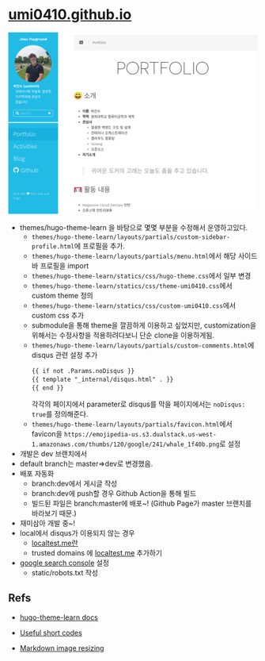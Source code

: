 # [umi0410.github.io](https://umi0410.github.io)
![README_preview.png](static/README_preview.png)
* themes/hugo-theme-learn 을 바탕으로 몇몇 부분을 수정해서 운영하고있다.
  * `themes/hugo-theme-learn/layouts/partials/custom-sidebar-profile.html`에 프로필을 추가.
  * `themes/hugo-theme-learn/layouts/partials/menu.html`에서 해당 사이드바 프로필을 import
  * `themes/hugo-theme-learn/statics/css/hugo-theme.css`에서 일부 변경
  * `themes/hugo-theme-learn/statics/css/theme-umi0410.css`에서 custom theme 정의
  * `themes/hugo-theme-learn/statics/css/custom-umi0410.css`에서 custom css 추가
  * submodule을 통해 theme을 깔끔하게 이용하고 싶었지만, customization을 위해서는 수정사항을 적용하려다보니 단순 clone을 이용하게됨.
  * `themes/hugo-theme-learn/layouts/partials/custom-comments.html`에 disqus 관련 설정 추가
    ```html
    {{ if not .Params.noDisqus }}
    {{ template "_internal/disqus.html" . }}
    {{ end }}
    ```
    각각의 페이지에서 parameter로 disqus를 막을 페이지에서는 `noDisqus: true`를 정의해준다.
  * `themes/hugo-theme-learn/layouts/partials/favicon.html`에서 favicon을 `https://emojipedia-us.s3.dualstack.us-west-1.amazonaws.com/thumbs/120/google/241/whale_1f40b.png`로 설정
* 개발은 dev 브랜치에서
* default branch는 master=>dev로 변경했음.
* 배포 자동화
  * branch:dev에서 게시글 작성
  * branch:dev에 push할 경우 Github Action을 통해 빌드
  * 빌드된 파일은 branch:master에 배포~! (Github Page가 master 브랜치를 바라보기 때문.)
* 재미삼아 개발 중~!
* local에서 disqus가 이용되지 않는 경우
  * [localtest.me란](https://superuser.com/questions/1280827/why-does-the-registered-domain-name-localtest-me-resolve-to-127-0-0-1)
  * trusted domains 에 [localtest.me](localtest.me) 추가하기
* [google search console](https://search.google.com/search-console/sitemaps) 설정
  * static/robots.txt 작성

## Refs

* [hugo-theme-learn docs](https://learn.netlify.app/en/)

* [Useful short codes](https://learn.netlify.app/en/shortcodes/)

* [Markdown image resizing](https://learn.netlify.app/en/cont/markdown/#resizing-image)
